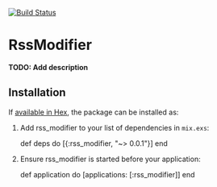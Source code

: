 [![Build Status](https://travis-ci.org/denispeplin/rss_modifier.svg?branch=master)](https://travis-ci.org/denispeplin/rss_modifier)

# RssModifier

**TODO: Add description**

## Installation

If [available in Hex](https://hex.pm/docs/publish), the package can be installed as:

  1. Add rss_modifier to your list of dependencies in `mix.exs`:

        def deps do
          [{:rss_modifier, "~> 0.0.1"}]
        end

  2. Ensure rss_modifier is started before your application:

        def application do
          [applications: [:rss_modifier]]
        end

